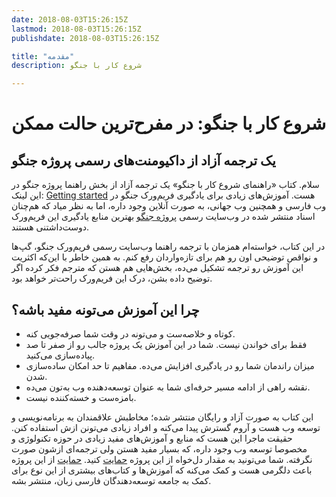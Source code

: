 ```yaml
---
date: 2018-08-03T15:26:15Z
lastmod: 2018-08-03T15:26:15Z
publishdate: 2018-08-03T15:26:15Z

title: "مقدمه"
description: شروع کار با جنگو

---
```


# شروع کار با جنگو: در مفرح‌ترین حالت ممکن

## یک ترجمه آزاد از داکیومنت‌های رسمی پروژه جنگو

سلام. کتاب «راهنمای شروع کار با جنگو» یک ترجمه آزاد از بخش راهنما پروژه جنگو  در این لینک: [Getting started](https://docs.djangoproject.com/en/2.2/intro/) هست. آموزش‌های زیادی برای یادگیری فریم‌ورک جنگو در وب فارسی و همچنین وب‌ جهانی، به صورت آنلاین وجود داره، اما به نظر میاد که هم‌چنان اسناد منتشر شده در وب‌سایت رسمی [پروژه جنگو](https://djangoproject.com) بهترین منابع یادگیری این فریم‌ورک دوست‌داشتنی هستند.

در این کتاب، خواسته‌ام همزمان با ترجمه راهنما وب‌سایت رسمی فریم‌ورک جنگو، گپ‌ها و نواقص توضیحی اون رو هم برای تازه‌واردان رفع کنم. به همین خاطر با این‌که اکثریت این آموزش رو ترجمه تشکیل می‌ده، بخش‌هایی هم هستن که مترجم فکر کرده اگر توضیح داده بشن، درک این فریم‌ورک راحت‌تر خواهد بود.

## چرا این آموزش می‌تونه مفید باشه؟

* کوتاه و خلاصه‌ست و می‌تونه در وقت شما صرفه‌جویی کنه.
* فقط برای خواندن نیست. شما در این آموزش یک پروژه جالب رو از صفر تا صد پیاده‌سازی می‌کنید.
* میزان راندمان شما رو در یادگیری افزایش می‌ده. مفاهیم تا حد امکان ساده‌سازی شدن.
* نقشه راهی از ادامه مسیر حرفه‌ای شما به عنوان توسعه‌دهنده وب به‌تون می‌ده.
* بامزه‌ست و خسته‌کننده نیست.


این کتاب به صورت آزاد و رایگان منتشر شده؛ مخاطبش علاقمندان به برنامه‌نویسی و توسعه وب هست و آروم گسترش پیدا می‌کنه و افراد زیادی می‌تونن ازش استفاده کنن. حقیقت ماجرا این هست که منابع و آموزش‌های مفید زیادی در حوزه تکنولوژی و مخصوصا توسعه وب وجود داره، که بسیار مفید هستن ولی ترجمه‌ای ازشون صورت نگرفته. شما می‌تونید به مقدار دل‌خواه از این پروژه [حمایت](https://waalden.ir/donate) کنید. [حمایت](https://waalden.ir/donate) از این پروژه باعث دلگرمی هست و کمک می‌کنه که آموزش‌ها و کتاب‌های بیشتری از این نوع برای کمک به جامعه توسعه‌دهندگان فارسی زبان، منتشر بشه.
